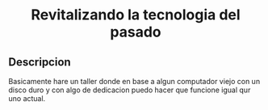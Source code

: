 <div align="center">

# Revitalizando la tecnologia del pasado

</div>

## Descripcion

Basicamente hare un taller donde en base a algun computador viejo con un disco duro y con algo de dedicacion puedo hacer que funcione igual qur uno actual.
